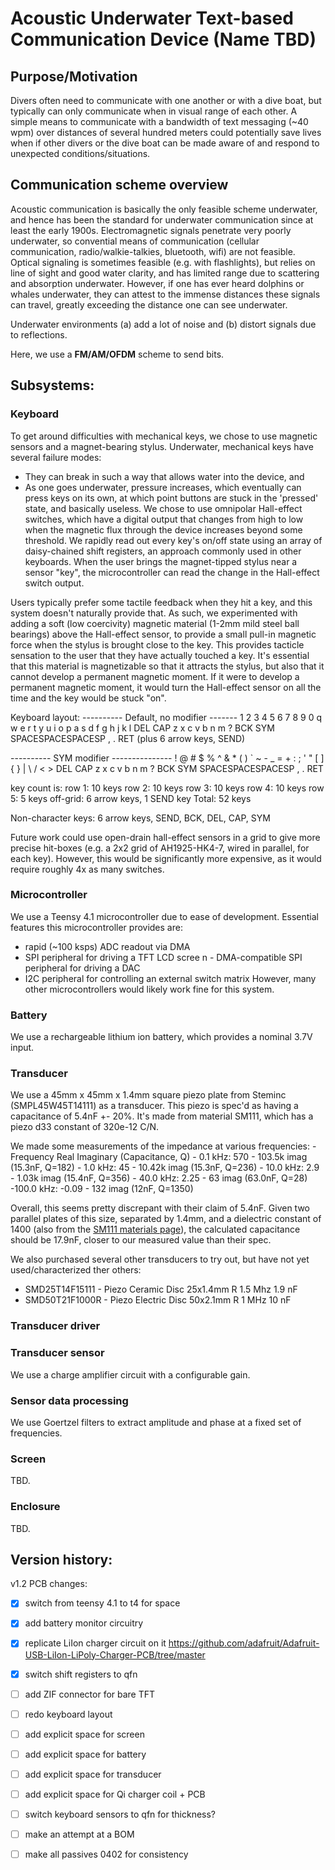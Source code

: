 # Acoustic Underwater Text-based Communication Device (Name TBD)

## Purpose/Motivation
Divers often need to communicate with one another or with a dive boat, but typically can only communicate when in visual range of each other. A simple means to communicate with a bandwidth of text messaging (~40 wpm) over distances of several hundred meters could potentially save lives when if other divers or the dive boat can be made aware of and respond to unexpected conditions/situations.

## Communication scheme overview
Acoustic communication is basically the only feasible scheme underwater, and hence has been the standard for underwater communication since at least the early 1900s. Electromagnetic signals penetrate very poorly underwater, so convential means of communication (cellular communication, radio/walkie-talkies, bluetooth, wifi) are not feasible. Optical signaling is sometimes feasible (e.g. with flashlights), but relies on line of sight and good water clarity, and has limited range due to scattering and absorption underwater. However, if one has ever heard dolphins or whales underwater, they can attest to the immense distances these signals can travel, greatly exceeding the distance one can see underwater.

Underwater environments (a) add a lot of noise and (b) distort signals due to reflections.

Here, we use a **FM/AM/OFDM** scheme to send bits.

## Subsystems:

### Keyboard
To get around difficulties with mechanical keys, we chose to use magnetic sensors and a magnet-bearing stylus. Underwater, mechanical keys have several failure modes:
 - They can break in such a way that allows water into the device, and
 - As one goes underwater, pressure increases, which eventually can press keys on its own, at which point buttons are stuck in the 'pressed' state, and basically useless.
We chose to use omnipolar Hall-effect switches, which have a digital output that changes from high to low when the magnetic flux through the device increases beyond some threshold. We rapidly read out every key's on/off state using an array of daisy-chained shift registers, an approach commonly used in other keyboards. When the user brings the magnet-tipped stylus near a sensor "key", the microcontroller can read the change in the Hall-effect switch output.

Users typically prefer some tactile feedback when they hit a key, and this system doesn't naturally provide that. As such, we experimented with adding a soft (low coercivity) magnetic material (1-2mm mild steel ball bearings) above the Hall-effect sensor, to provide a small pull-in magnetic force when the stylus is brought close to the key. This provides tacticle sensation to the user that they have actually touched a key. It's essential that this material is magnetizable so that it attracts the stylus, but also that it cannot develop a permanent magnetic moment. If it were to develop a permanent magnetic moment, it would turn the Hall-effect sensor on all the time and the key would be stuck "on".

Keyboard layout:
---------- Default, no modifier -------
1   2   3   4   5   6   7   8   9   0
q   w   e   r   t   y   u   i   o   p
  a   s   d   f   g   h   j   k   l   DEL
CAP z   x   c   v   b   n   m   ?   BCK
SYM      SPACESPACESPACESP   ,   .    RET
(plus 6 arrow keys, SEND)

---------- SYM modifier ---------------
!   @   #   $   %   ^   &   *   (   )
`   ~   -   _   =   +   :   ;   '   "
  [   ]   {   }   |   \   /   <   >   DEL
CAP z   x   c   v   b   n   m   ?   BCK
SYM      SPACESPACESPACESP   ,   .    RET

key count is:
    row 1: 10 keys
    row 2: 10 keys
    row 3: 10 keys
    row 4: 10 keys
    row 5: 5 keys
    off-grid: 6 arrow keys, 1 SEND key
Total: 52 keys

Non-character keys: 6 arrow keys, SEND, BCK, DEL, CAP, SYM

Future work could use open-drain hall-effect sensors in a grid to give more precise hit-boxes (e.g. a 2x2 grid of AH1925-HK4-7, wired in parallel, for each key). However, this would be significantly more expensive, as it would require roughly 4x as many switches.

### Microcontroller
We use a Teensy 4.1 microcontroller due to ease of development. Essential features this microcontroller provides are:
 - rapid (~100 ksps) ADC readout via DMA
 - SPI peripheral for driving a TFT LCD scree
n - DMA-compatible SPI peripheral for driving a DAC
 - I2C peripheral for controlling an external switch matrix
However, many other microcontrollers would likely work fine for this system.

### Battery
We use a rechargeable lithium ion battery, which provides a nominal 3.7V input.

### Transducer
We use a 45mm x 45mm x 1.4mm square piezo plate from Steminc (SMPL45W45T14111) as a transducer. This piezo is spec'd as having a capacitance of 5.4nF +- 20%. It's made from material SM111, which has a piezo d33 constant of 320e-12 C/N.

We made some measurements of the impedance at various frequencies:
    - Frequency   Real      Imaginary     (Capacitance, Q)
    -  0.1 kHz:   570    -  103.5k imag   (15.3nF, Q=182)
    -  1.0 kHz:    45    -   10.42k imag  (15.3nF, Q=236)
    - 10.0 kHz:     2.9  -    1.03k imag  (15.4nF, Q=356)
    - 40.0 kHz:     2.25 -       63 imag  (63.0nF, Q=28)
    -100.0 kHz:    -0.09 -      132 imag  (12nF,   Q=1350)

Overall, this seems pretty discrepant with their claim of 5.4nF. Given two parallel plates of this size, separated by 1.4mm, and a dielectric constant of 1400 (also from the [SM111 materials page](http://www.steminc.com/piezo/PZ_property.asp)), the calculated capacitance should be 17.9nF, closer to our measured value than their spec.

We also purchased several other transducers to try out, but have not yet used/characterized ther others:
- SMD25T14F15111 - Piezo Ceramic Disc 25x1.4mm R 1.5 Mhz          1.9 nF
- SMD50T21F1000R - Piezo Electric Disc 50x2.1mm R 1 MHz           10 nF

### Transducer driver

### Transducer sensor
We use a charge amplifier circuit with a configurable gain.

### Sensor data processing
We use Goertzel filters to extract amplitude and phase at a fixed set of frequencies.

### Screen
TBD.

### Enclosure
TBD.

## Version history:
v1.2 PCB changes:
 - [X] switch from teensy 4.1 to t4 for space
 - [X] add battery monitor circuitry
 - [X] replicate LiIon charger circuit on it https://github.com/adafruit/Adafruit-USB-LiIon-LiPoly-Charger-PCB/tree/master
 - [X] switch shift registers to qfn

 - [ ] add ZIF connector for bare TFT
 - [ ] redo keyboard layout

 - [ ] add explicit space for screen
 - [ ] add explicit space for battery
 - [ ] add explicit space for transducer
 - [ ] add explicit space for Qi charger coil + PCB

 - [ ] switch keyboard sensors to qfn for thickness?
 - [ ] make an attempt at a BOM
 - [ ] make all passives 0402 for consistency
